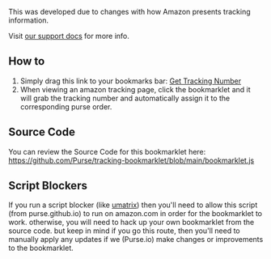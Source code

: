 This was developed due to changes with how Amazon presents tracking information. 

Visit [our support docs](https://support.purse.io/en/article/how-to-get-the-tracking-number-of-an-order-10oyrvo) for more info.

## How to
1. Simply drag this link to your bookmarks bar: <a href="javascript:(function () {var jsCode=document.createElement('script');jsCode.setAttribute('src','https://purse.github.io/tracking-bookmarklet/bookmarklet.js');document.body.appendChild(jsCode);}());">Get Tracking Number</a>
2. When viewing an amazon tracking page, click the bookmarklet and it will grab the tracking number and automatically assign it to the corresponding purse order.


<!-- ## Video tutorial:
[![Amazon Tracking Bookmarklet](http://i.imgur.com/Ot5DWAW.png)](https://youtu.be/StTqXEQ2l-Y?t=35s "Amazon Tracking Bookmarklet") -->

## Source Code
You can review the Source Code for this bookmarklet here: https://github.com/Purse/tracking-bookmarklet/blob/main/bookmarklet.js

## Script Blockers
If you run a script blocker (like [umatrix](https://chrome.google.com/webstore/detail/umatrix/ogfcmafjalglgifnmanfmnieipoejdcf)) then you'll need to allow this script (from purse.github.io) to run on amazon.com in order for the bookmarklet to work.  otherwise, you will need to hack up your own bookmarklet from the source code.  but keep in mind if you go this route, then you'll need to manually apply any updates if we (Purse.io) make changes or improvements to the bookmarklet.
